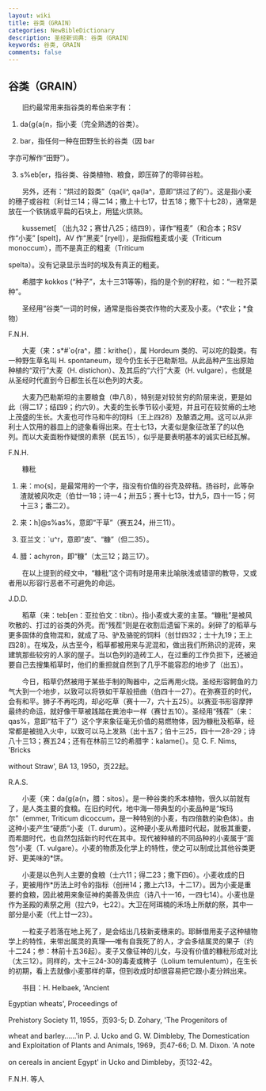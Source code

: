 ```yaml
---
layout: wiki
title: 谷类（GRAIN）
categories: NewBibleDictionary
description: 圣经新词典: 谷类（GRAIN）
keywords: 谷类, GRAIN
comments: false
---
```


## 谷类（GRAIN）

　　旧约最常用来指谷类的希伯来字有：

1. da{g{a{n，指小麦（完全熟透的谷类）。

2. bar，指任何一种在田野生长的谷类（因 bar

字亦可解作“田野”）。

3. s%eb[er，指谷类、谷类植物、粮食，即压碎了的零碎谷粒。

　　另外，还有：“烘过的縠类”（qa{li^, qa{la^，意即“烘过了的”）。这是指小麦的穗子或谷粒（利廿三14；得二14；撒上十七17，廿五18；撒下十七28），通常是放在一个铁锅或平扁的石块上，用猛火烘熟。

　　kussemet[ （出九32；赛廿八25；结四9），译作“粗麦”（和合本；RSV 作“小麦” [spelt]，AV 作“黑麦” [ryel]），是指假粗麦或小麦（Triticum monoccum），而不是真正的粗麦（Triticum

spelta）。没有记录显示当时的埃及有真正的粗麦。

　　希腊字 kokkos (“种子”，太十三31等等)，指的是个别的籽粒，如：“一粒芥菜种”。

　　圣经用“谷类”一词的时候，通常是指谷类农作物的大麦及小麦。（*农业；*食物）

F.N.H.

　　大麦（来：s*#`o{ra^，腊：krithe{），属 Hordeum 类的、可以吃的縠类。有一种野生草名叫 H. spontaneum，现今仍生长于巴勒斯坦。从此品种产生出原始种植的“双行”大麦（H. distichon）、及其后的“六行”大麦（H. vulgare），也就是从圣经时代直到今日都生长在以色列的大麦。

　　大麦乃巴勒斯坦的主要粮食（申八8），特别是对较贫穷的阶层来说，更是如此（得二17；结四9；约六9）。大麦的生长季节较小麦短，并且可在较贫瘠的土地上茂盛的生长。大麦也可作马和牛的饲料（王上四28）及酿酒之用。这可以从非利士人饮用的器皿上的迹象看得出来。在士七13，大麦似是象征改革了的以色列。而以大麦面粉作疑恨的素祭（民五15），似乎是要表明基本的诚实已经瓦解。

F.N.H.

　　糠秕

1. 来：mo{s]，是最常用的一个字，指没有价值的谷壳及碎秸。扬谷时，此等杂渣就被风吹走（伯廿一18；诗一4；卅五5；赛十七13，廿九5，四十一15；何十三3；番二2）。

2. 来：h]@s%as%，意即“干草”（赛五24，卅三11）。

3. 亚兰文：`u^r，意即“皮”、“糠”（但二35）。

4. 腊：achyron，即“糠”（太三12；路三17）。

　　在以上提到的经文中，“糠秕”这个词有时是用来比喻肤浅或错谬的教导，又或者用以形容行恶者不可避免的命运。

J.D.D.

　　稻草（来：teb[en：亚拉伯文：tibn）。指小麦或大麦的主茎。“糠秕”是被风吹散的、打过的谷类的外壳。而“残茬”则是在收割后遗留下来的。剁碎了的稻草与更多固体的食物混和，就成了马、驴及骆驼的饲料（创廿四32；士十九19；王上四28）。在埃及，从古至今，稻草都被用来与泥混和，做出我们所熟识的泥砖，来建筑那些较穷的人家的屋子。当以色列的造砖工人，在过重的工作负担下，还被迫要自己去搜集稻草时，他们的重担就自然到了几乎不能容忍的地步了（出五）。

　　今日，稻草仍然被用于某些手制的陶器中，之后再用火烧。圣经形容鳄鱼的力气大到一个地步，以致可以将铁如干草般扭曲（伯四十一27）。在弥赛亚的时代，会有和平。狮子不再吃肉，却必吃草（赛十一7，六十五25）。以赛亚书形容摩押最终的命运，就好像干草被践踏在粪池中一样（赛廿五10）。圣经用“残茬”（来：qas%，意即“枯干了”）这个字来象征毫无价值的易燃物体，因为糠秕及稻草，经常都是被抛入火中，以致可以马上发熟（出十五7；伯十三25，四十一28-29；诗八十三13；赛五24；还有在林前三12的希腊字：kalame{）。见 C. F. Nims, 'Bricks

without Straw', BA 13, 1950，页22起。

R.A.S.

　　小麦（来：da{g{a{n，腊：sitos）。是一种谷类的禾本植物，很久以前就有了，是人类主要的食粮。在旧约时代，地中海一带典型的小麦品种是“埃玛尔”（emmer, Triticum dicoccum，是一种特别的小麦，有四倍数的染色体）。由这种小麦产生“硬质”小麦（T. durum）。这种硬小麦从希腊时代起，就极其重要，而希腊时代，也自然包括新约时代在其中。现代被种植的不同品种的小麦属于“面包”小麦（T. vulgare）。小麦的物质及化学上的特性，使之可以制成比其他谷类更好、更美味的*饼。

　　小麦是以色列人主要的食粮（士六11；得二23；撒下四6）。小麦收成的日子，更被用作*历法上时令的指标（创卅14；撒上六13，十二17）。因为小麦是重要的食粮，因此被用来象征神的美善及供应（诗八十一16，一四七14）。小麦也是作为圣殿的素祭之用（拉六9，七22）。大卫在阿珥楠的禾场上所献的祭，其中一部分是小麦（代上廿一23）。

　　一粒麦子若落在地上死了，是会结出几枝新麦穗来的。耶稣借用麦子这种植物学上的特性，来带出属灵的真理──唯有自我死了的人，才会多结属灵的果子（约十二24；参：林前十五36起）。麦子又像征神的儿女，与没有价值的糠秕形成对比（太三12）。同样的，太十三24-30的毒麦或稗子（Lolium temulentum），在生长的初期，看上去就像小麦那样的草，但到收成时却很容易把它跟小麦分辨出来。

　　书目：H. Helbaek, 'Ancient

Egyptian wheats', Proceedings of

Prehistory Society 11, 1955，页93-5; D. Zohary, 'The Progenitors of

wheat and barley……'in P. J. Ucko and G. W. Dimbleby, The Domestication and Exploitation of Plants and Animals, 1969，页47-66; D. M. Dixon. 'A note

on cereals in ancient Egypt' in Ucko and Dimbleby，页132-42。

F.N.H. 等人








